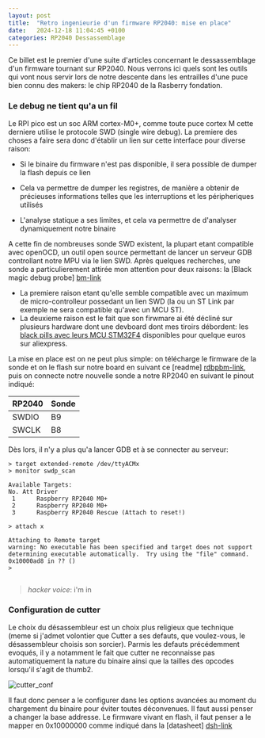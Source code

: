 ```yaml
---
layout: post
title:  "Retro ingenieurie d'un firmware RP2040: mise en place"
date:   2024-12-18 11:04:45 +0100
categories: RP2040 Dessassemblage
---
```



Ce billet est le premier d'une suite d'articles concernant le dessassemblage d'un firmware tournant sur RP2040. Nous verrons ici quels sont les outils qui vont nous servir lors de notre descente dans les entrailles d'une puce bien connu des makers: le chip RP2040 de la Rasberry fondation.

### Le debug ne tient qu'a un fil

Le RPI pico est un soc ARM cortex-M0+, comme toute puce cortex M cette derniere utilise le protocole SWD (single wire debug). La premiere des choses a faire sera donc d'établir un lien sur cette interface pour diverse raison: 

- Si le binaire du firmware n'est pas disponible, il sera possible de dumper la flash depuis ce lien

- Cela va permettre de dumper les registres, de manière a obtenir de précieuses informations telles que les interruptions et les péripheriques utilisés

- L'analyse statique a ses limites, et cela va permettre de d'analyser dynamiquement notre binaire  

A cette fin de nombreuses sonde SWD existent, la plupart etant compatible avec openOCD, un outil open source permettant de lancer un serveur GDB controllant notre MPU via le lien SWD. Après quelques recherches, une sonde a particulierement attirée mon attention pour deux raisons: la [Black magic debug probe] [bm-link]
- La premiere raison etant qu'elle semble compatible avec un maximum de micro-controlleur possedant un lien SWD (la ou un ST Link par exemple ne sera compatible qu'avec un MCU ST). 
- La deuxieme raison est le fait que son firwmare ai été décliné sur plusieurs hardware dont une devboard dont mes tiroirs débordent: les [black pills avec leurs MCU STM32F4][bp-link] disponibles pour quelque euros sur aliexpress.    

La mise en place est on ne peut plus simple: on télécharge le firmware de la sonde et on le flash sur notre board en suivant ce [readme] [rdbpbm-link], puis on connecte notre nouvelle sonde a notre RP2040 en suivant le pinout indiqué: 

|RP2040|Sonde|
|---|---|
|SWDIO|B9|
|SWCLK|B8|

Dès lors, il n'y a plus qu'a lancer GDB et à se connecter au serveur: 

```
> target extended-remote /dev/ttyACMx
> monitor swdp_scan

Available Targets:
No. Att Driver
 1      Raspberry RP2040 M0+
 2      Raspberry RP2040 M0+
 3      Raspberry RP2040 Rescue (Attach to reset!) 

> attach x 

Attaching to Remote target
warning: No executable has been specified and target does not support
determining executable automatically.  Try using the "file" command.
0x10000ad8 in ?? ()
>
 
```

> *hacker voice*: i'm in

### Configuration de cutter

Le choix du désassembleur est un choix plus religieux que technique (meme si j'admet volontier que Cutter a ses defauts, que voulez-vous, le désassembleur choisis son sorcier). Parmis les defauts précédemment evoqués, il y a notamment le fait que cutter ne reconnaisse pas automatiquement la nature du binaire ainsi que la tailles des opcodes lorsqu'il s'agit de thumb2.

![cutter_conf](https://github.com/lamashnikov/lamashnikov.github.io/blob/78cef7b57197ecb4a207100c987585428741ab77/img/cutter_conf.png)

 Il faut donc penser a le configurer dans les options avancées au moment du chargement du binaire pour éviter toutes déconvenues. Il faut aussi penser a changer la base addresse. Le firmware vivant en flash, il faut penser a le mapper en 0x10000000 comme indiqué dans la [datasheet] [dsh-link] 





[bm-link]: https://www.black-magic.org/
[bp-link]: https://stm32-base.org/boards/STM32F411CEU6-WeAct-Black-Pill-V2.0.html
[rdbpbm-link]: https://github.com/koendv/blackmagic-firmware/blob/master/INSTALL.md
[dsh-link]: https://datasheets.raspberrypi.com/rp2040/rp2040-datasheet.pdf#%5B%7B%22num%22%3A27%2C%22gen%22%3A0%7D%2C%7B%22name%22%3A%22XYZ%22%7D%2C115%2C675.352%2Cnull%5D

